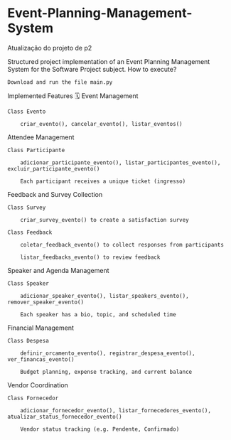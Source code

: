 # Event-Planning-Management-System
Atualização do projeto de p2

Structured project implementation of an Event Planning Management System for the Software Project subject.
How to execute?

    Download and run the file main.py

Implemented Features
🗓 Event Management

    Class Evento

        criar_evento(), cancelar_evento(), listar_eventos()

 Attendee Management

    Class Participante

        adicionar_participante_evento(), listar_participantes_evento(), excluir_participante_evento()

        Each participant receives a unique ticket (ingresso)

 Feedback and Survey Collection

    Class Survey

        criar_survey_evento() to create a satisfaction survey

    Class Feedback

        coletar_feedback_evento() to collect responses from participants

        listar_feedbacks_evento() to review feedback

 Speaker and Agenda Management

    Class Speaker

        adicionar_speaker_evento(), listar_speakers_evento(), remover_speaker_evento()

        Each speaker has a bio, topic, and scheduled time

 Financial Management

    Class Despesa

        definir_orcamento_evento(), registrar_despesa_evento(), ver_financas_evento()

        Budget planning, expense tracking, and current balance

 Vendor Coordination

    Class Fornecedor

        adicionar_fornecedor_evento(), listar_fornecedores_evento(), atualizar_status_fornecedor_evento()

        Vendor status tracking (e.g. Pendente, Confirmado)

